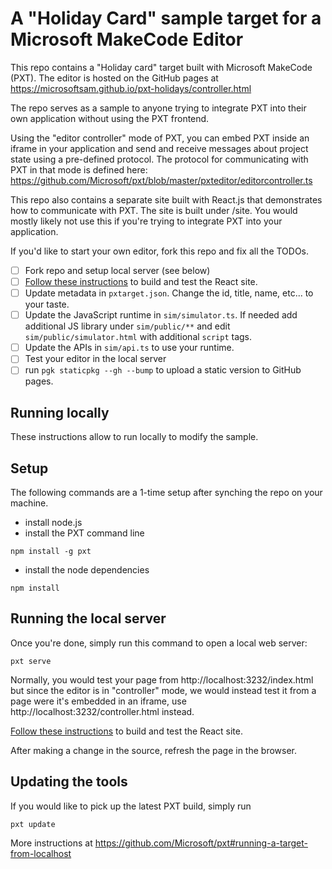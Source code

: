 # A "Holiday Card" sample target for a Microsoft MakeCode Editor

This repo contains a "Holiday card" target built with Microsoft MakeCode (PXT). The editor is hosted on the GitHub pages at https://microsoftsam.github.io/pxt-holidays/controller.html

The repo serves as a sample to anyone trying to integrate PXT into their own application without using the PXT frontend.

Using the "editor controller" mode of PXT, you can embed PXT inside an iframe in your application and send and receive messages about project state using a pre-defined protocol. 
The protocol for communicating with PXT in that mode is defined here: 
https://github.com/Microsoft/pxt/blob/master/pxteditor/editorcontroller.ts

This repo also contains a separate site built with React.js that demonstrates how to communicate with PXT. The site is built under /site. You would mostly likely not use this if you're trying to integrate PXT into your application.

If you'd like to start your own editor, fork this repo and fix all the TODOs.
- [ ] Fork repo and setup local server (see below)
- [ ] [Follow these instructions](site/README.md) to build and test the React site.
- [ ] Update metadata in ``pxtarget.json``. Change the id, title, name, etc... to your taste.
- [ ] Update the JavaScript runtime in ``sim/simulator.ts``. If needed add additional JS library under ``sim/public/**``
and edit ``sim/public/simulator.html`` with additional ``script`` tags.
- [ ] Update the APIs in ``sim/api.ts`` to use your runtime.
- [ ] Test your editor in the local server
- [ ] run ``pgk staticpkg --gh --bump`` to upload a static version to GitHub pages.

## Running locally

These instructions allow to run locally to modify the sample.

## Setup

The following commands are a 1-time setup after synching the repo on your machine.
- install node.js
- install the PXT command line
```
npm install -g pxt
```
- install the node dependencies
```
npm install
```

## Running the local server

Once you're done, simply run this command to open a local web server:
```
pxt serve
```

Normally, you would test your page from http://localhost:3232/index.html but since the editor is in "controller" mode, we would instead test it from a page were it's embedded in an iframe, use http://localhost:3232/controller.html instead.

[Follow these instructions](site/README.md) to build and test the React site.

After making a change in the source, refresh the page in the browser.

## Updating the tools

If you would like to pick up the latest PXT build, simply run
```
pxt update
```

More instructions at https://github.com/Microsoft/pxt#running-a-target-from-localhost